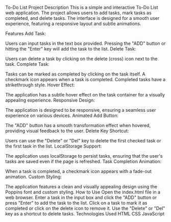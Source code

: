 To-Do List Project
Description
This is a simple and interactive To-Do List web application. The project allows users to add tasks, mark tasks as completed, and delete tasks. The interface is designed for a smooth user experience, featuring a responsive layout and subtle animations.

Features
Add Task:

Users can input tasks in the text box provided.
Pressing the "ADD" button or hitting the "Enter" key will add the task to the list.
Delete Task:

Users can delete a task by clicking on the delete (cross) icon next to the task.
Complete Task:

Tasks can be marked as completed by clicking on the task itself.
A checkmark icon appears when a task is completed.
Completed tasks have a strikethrough style.
Hover Effect:

The application has a subtle hover effect on the task container for a visually appealing experience.
Responsive Design:

The application is designed to be responsive, ensuring a seamless user experience on various devices.
Animated Add Button:

The "ADD" button has a smooth transformation effect when hovered, providing visual feedback to the user.
Delete Key Shortcut:

Users can use the "Delete" or "Del" key to delete the first checked task or the first task in the list.
LocalStorage Support:

The application uses localStorage to persist tasks, ensuring that the user's tasks are saved even if the page is refreshed.
Task Completion Animation:

When a task is completed, a checkmark icon appears with a fade-out animation.
Custom Styling:

The application features a clean and visually appealing design using the Poppins font and custom styling.
How to Use
Open the index.html file in a web browser.
Enter a task in the input box and click the "ADD" button or press "Enter" to add the task to the list.
Click on a task to mark it as completed or click on the delete icon to remove it.
Use the "Delete" or "Del" key as a shortcut to delete tasks.
Technologies Used
HTML
CSS
JavaScript
